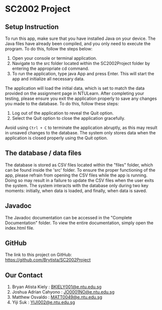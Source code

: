 # SC2002 Project

## Setup Instruction
To run this app, make sure that you have installed Java on your device. The Java files have already been compiled, and you only need to execute the program. To do this, follow the steps below:

1. Open your console or terminal application.
2. Navigate to the src folder located within the SC2002Project folder by entering the appropriate cd command.
3. To run the application, type java App and press Enter. This will start the app and initialize all necessary data.

The application will load the initial data, which is set to match the data provided on the assignment page in NTULearn. After completing your testing, please ensure you exit the application properly to save any changes you made to the database. To do this, follow these steps:

1. Log out of the application to reveal the Quit option.
2. Select the Quit option to close the application gracefully.

Avoid using `Ctrl + C` to terminate the application abruptly, as this may result in unsaved changes to the database. The system only stores data when the application is closed properly using the Quit option.


## The database / data files
The database is stored as CSV files located within the "files" folder, which can be found inside the 'src' folder. To ensure the proper functioning of the app, please refrain from opening the CSV files while the app is running. Doing so may result in a failure to update the CSV files when the user exits the system. The system interacts with the database only during two key moments: initially, when data is loaded, and finally, when data is saved.


## Javadoc
The Javadoc documentation can be accessed in the "Complete Documentation" folder. To view the entire documentation, simply open the index.html file.


## GitHub
The link to this project on GitHub: https://github.com/Brytista/SC2002Project


## Our Contact 
1. Bryan Atista Kiely : BKIELY001@e.ntu.edu.sg
2. Joshua Adrian Cahyono : JO0001NO@e.ntu.edu.sg
3. Matthew Osvaldo : MATT0049@e.ntu.edu.sg
4. Yiji Suk : YIJI002@e.ntu.edu.sg

